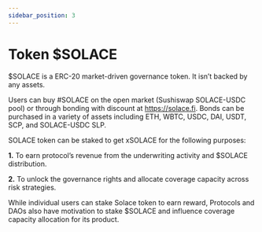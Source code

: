 ```yaml
---
sidebar_position: 3
---
```


# Token $SOLACE

$SOLACE is a ERC-20 market-driven governance token. It isn’t backed by any assets.

Users can buy #SOLACE on the open market (Sushiswap SOLACE-USDC pool) or through bonding with discount at https://solace.fi. Bonds can be purchased in a variety of assets including ETH, WBTC, USDC, DAI, USDT, SCP, and SOLACE-USDC SLP.

SOLACE token can be staked to get xSOLACE for the following purposes:

**1.** To earn protocol’s revenue from the underwriting activity and $SOLACE distribution.

**2.** To unlock the governance rights and allocate coverage capacity across risk strategies.

While individual users can stake Solace token to earn reward, Protocols and DAOs also have motivation to stake $SOLACE and influence coverage capacity allocation for its product.